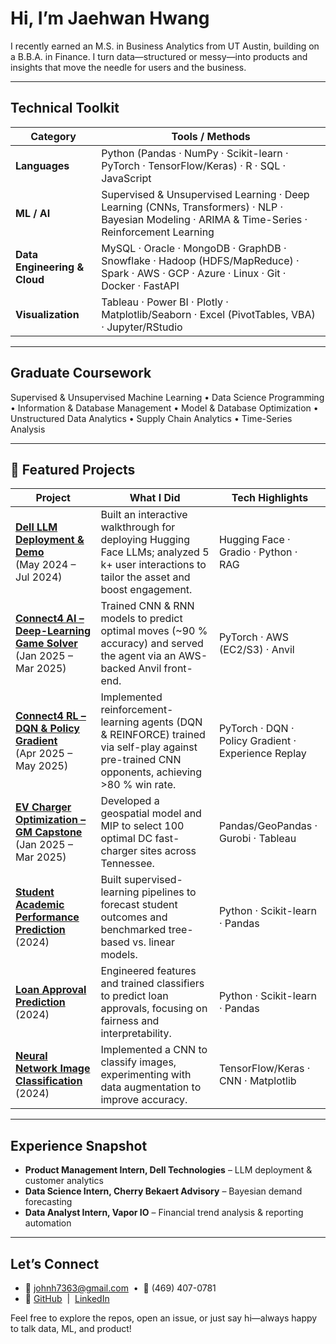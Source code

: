 # Hi, I’m **Jaehwan Hwang**  

I recently earned an M.S. in Business Analytics from UT Austin, building on a B.B.A. in Finance. I turn data—structured or messy—into products and insights that move the needle for users and the business.

---

## Technical Toolkit

| Category | Tools / Methods |
| -------- | --------------- |
| **Languages** | Python (Pandas · NumPy · Scikit-learn · PyTorch · TensorFlow/Keras) · R · SQL · JavaScript |
| **ML / AI** | Supervised & Unsupervised Learning · Deep Learning (CNNs, Transformers) · NLP · Bayesian Modeling · ARIMA & Time-Series · Reinforcement Learning |
| **Data Engineering & Cloud** | MySQL · Oracle · MongoDB · GraphDB · Snowflake · Hadoop (HDFS/MapReduce) · Spark · AWS · GCP · Azure · Linux · Git · Docker · FastAPI |
| **Visualization** | Tableau · Power BI · Plotly · Matplotlib/Seaborn · Excel (PivotTables, VBA) · Jupyter/RStudio |

---

## Graduate Coursework

Supervised & Unsupervised Machine Learning • Data Science Programming • Information & Database Management • Model & Database Optimization • Unstructured Data Analytics • Supply Chain Analytics • Time-Series Analysis

---

## 🚀 Featured Projects

| Project | What I Did | Tech Highlights |
| ------- | ---------- | --------------- |
| [**Dell LLM Deployment & Demo**](https://democenter.dell.com/interactive/ITD-1318) <br>(May 2024 – Jul 2024) | Built an interactive walkthrough for deploying Hugging Face LLMs; analyzed 5 k+ user interactions to tailor the asset and boost engagement. | Hugging Face · Gradio · Python · RAG |
| [**Connect4 AI – Deep-Learning Game Solver**](https://github.com/jennamferguson/Project1_Connect4) <br>(Jan 2025 – Mar 2025) | Trained CNN & RNN models to predict optimal moves (~90 % accuracy) and served the agent via an AWS-backed Anvil front-end. | PyTorch · AWS (EC2/S3) · Anvil |
| [**Connect4 RL – DQN & Policy Gradient**](https://github.com/jhwang20/Connect4-Reinforcement-Learning-using-DQN-and-Policy-Gradient) <br>(Apr 2025 – May 2025) | Implemented reinforcement-learning agents (DQN & REINFORCE) trained via self-play against pre-trained CNN opponents, achieving >80 % win rate. | PyTorch · DQN · Policy Gradient · Experience Replay |
| [**EV Charger Optimization – GM Capstone**](https://github.com/girirohan36/GeneralMotors_Capstone) <br>(Jan 2025 – Mar 2025) | Developed a geospatial model and MIP to select 100 optimal DC fast-charger sites across Tennessee. | Pandas/GeoPandas · Gurobi · Tableau |
| [**Student Academic Performance Prediction**](https://github.com/jhwang20/AcademicPerformancePredictionPredictionProject) <br>(2024) | Built supervised-learning pipelines to forecast student outcomes and benchmarked tree-based vs. linear models. | Python · Scikit-learn · Pandas |
| [**Loan Approval Prediction**](https://github.com/jhwang20/Loan-Approval-Prediction-Project) <br>(2024) | Engineered features and trained classifiers to predict loan approvals, focusing on fairness and interpretability. | Python · Scikit-learn · Pandas |
| [**Neural Network Image Classification**](https://github.com/jhwang20/NeuralNetworkImageClassificationProject) <br>(2024) | Implemented a CNN to classify images, experimenting with data augmentation to improve accuracy. | TensorFlow/Keras · CNN · Matplotlib |


---

## Experience Snapshot

- **Product Management Intern, Dell Technologies** – LLM deployment & customer analytics
- **Data Science Intern, Cherry Bekaert Advisory** – Bayesian demand forecasting  
- **Data Analyst Intern, Vapor IO** – Financial trend analysis & reporting automation  

---

## Let’s Connect

- 📧 johnh7363@gmail.com &nbsp;•&nbsp; 📱 (469) 407-0781  
- 🔗 [GitHub](https://github.com/jhwang20) &nbsp;|&nbsp; [LinkedIn](https://www.linkedin.com/in/jaehwan-hwang)

Feel free to explore the repos, open an issue, or just say hi—always happy to talk data, ML, and product!







<!--
**joshmadakor1/joshmadakor1** is a ✨ _special_ ✨ repository because its `README.md` (this file) appears on your GitHub profile.

Here are some ideas to get you started:

- 🔭 I’m currently working on ...
- 🌱 I’m currently learning ...
- 👯 I’m looking to collaborate on ...
- 🤔 I’m looking for help with ...
- 💬 Ask me about ...
- 📫 How to reach me: ...
- 😄 Pronouns: ...
- ⚡ Fun fact: ...
-->
